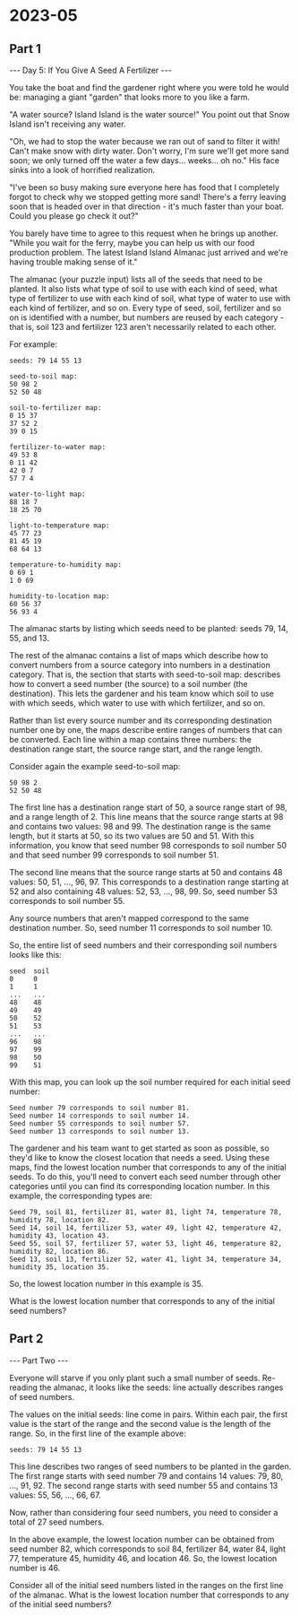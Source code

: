 # 2023-05

## Part 1

--- Day 5: If You Give A Seed A Fertilizer ---

You take the boat and find the gardener right where you were told he would be: 
managing a giant "garden" that looks more to you like a farm.

"A water source? Island Island is the water source!" 
You point out that Snow Island isn't receiving any water.

"Oh, we had to stop the water because we ran out of sand to filter it with! 
Can't make snow with dirty water. 
Don't worry, I'm sure we'll get more sand soon; 
we only turned off the water a few days... weeks... oh no." 
His face sinks into a look of horrified realization.

"I've been so busy making sure everyone here has food that I completely forgot to check why we stopped getting more sand! 
There's a ferry leaving soon that is headed over in that direction - it's much faster than your boat. 
Could you please go check it out?"

You barely have time to agree to this request when he brings up another. 
"While you wait for the ferry, maybe you can help us with our food production problem. 
The latest Island Island Almanac just arrived and we're having trouble making sense of it."

The almanac (your puzzle input) lists all of the seeds that need to be planted. 
It also lists what type of soil to use with each kind of seed, 
what type of fertilizer to use with each kind of soil, 
what type of water to use with each kind of fertilizer, 
and so on. 
Every type of seed, soil, fertilizer and so on is identified with a number, but numbers are reused by each category - 
that is, soil 123 and fertilizer 123 aren't necessarily related to each other.

For example:

```
seeds: 79 14 55 13

seed-to-soil map:
50 98 2
52 50 48

soil-to-fertilizer map:
0 15 37
37 52 2
39 0 15

fertilizer-to-water map:
49 53 8
0 11 42
42 0 7
57 7 4

water-to-light map:
88 18 7
18 25 70

light-to-temperature map:
45 77 23
81 45 19
68 64 13

temperature-to-humidity map:
0 69 1
1 0 69

humidity-to-location map:
60 56 37
56 93 4
```

The almanac starts by listing which seeds need to be planted: seeds 79, 14, 55, and 13.

The rest of the almanac contains a list of maps which describe how to convert numbers from a source category into numbers in a destination category. 
That is, the section that starts with seed-to-soil map: describes how to convert a seed number (the source) to a soil number (the destination). 
This lets the gardener and his team know which soil to use with which seeds, which water to use with which fertilizer, and so on.

Rather than list every source number and its corresponding destination number one by one, the maps describe entire ranges of numbers that can be converted.
Each line within a map contains three numbers: the destination range start, the source range start, and the range length.

Consider again the example seed-to-soil map:

```
50 98 2
52 50 48
```

The first line has a destination range start of 50, a source range start of 98, and a range length of 2. 
This line means that the source range starts at 98 and contains two values: 98 and 99.
The destination range is the same length, but it starts at 50, so its two values are 50 and 51.
With this information, you know that seed number 98 corresponds to soil number 50 and that seed number 99 corresponds to soil number 51.

The second line means that the source range starts at 50 and contains 48 values: 50, 51, ..., 96, 97.
This corresponds to a destination range starting at 52 and also containing 48 values: 52, 53, ..., 98, 99.
So, seed number 53 corresponds to soil number 55.

Any source numbers that aren't mapped correspond to the same destination number.
So, seed number 11 corresponds to soil number 10.

So, the entire list of seed numbers and their corresponding soil numbers looks like this:

```
seed  soil
0     0
1     1
...   ...
48    48
49    49
50    52
51    53
...   ...
96    98
97    99
98    50
99    51
```

With this map, you can look up the soil number required for each initial seed number:

    Seed number 79 corresponds to soil number 81.
    Seed number 14 corresponds to soil number 14.
    Seed number 55 corresponds to soil number 57.
    Seed number 13 corresponds to soil number 13.


The gardener and his team want to get started as soon as possible, so they'd like to know the closest location that needs a seed. 
Using these maps, find the lowest location number that corresponds to any of the initial seeds.
To do this, you'll need to convert each seed number through other categories until you can find its corresponding location number.
In this example, the corresponding types are:

    Seed 79, soil 81, fertilizer 81, water 81, light 74, temperature 78, humidity 78, location 82.
    Seed 14, soil 14, fertilizer 53, water 49, light 42, temperature 42, humidity 43, location 43.
    Seed 55, soil 57, fertilizer 57, water 53, light 46, temperature 82, humidity 82, location 86.
    Seed 13, soil 13, fertilizer 52, water 41, light 34, temperature 34, humidity 35, location 35.

So, the lowest location number in this example is 35.

What is the lowest location number that corresponds to any of the initial seed numbers?

## Part 2

--- Part Two ---

Everyone will starve if you only plant such a small number of seeds. 
Re-reading the almanac, it looks like the seeds: line actually describes ranges of seed numbers.

The values on the initial seeds: line come in pairs. 
Within each pair, the first value is the start of the range and the second value is the length of the range. 
So, in the first line of the example above:

```
seeds: 79 14 55 13
```

This line describes two ranges of seed numbers to be planted in the garden. 
The first range starts with seed number 79 and contains 14 values: 79, 80, ..., 91, 92. 
The second range starts with seed number 55 and contains 13 values: 55, 56, ..., 66, 67.

Now, rather than considering four seed numbers, you need to consider a total of 27 seed numbers.

In the above example, the lowest location number can be obtained from seed number 82, 
which corresponds to soil 84, fertilizer 84, water 84, light 77, temperature 45, humidity 46, and location 46. 
So, the lowest location number is 46.

Consider all of the initial seed numbers listed in the ranges on the first line of the almanac. 
What is the lowest location number that corresponds to any of the initial seed numbers?

